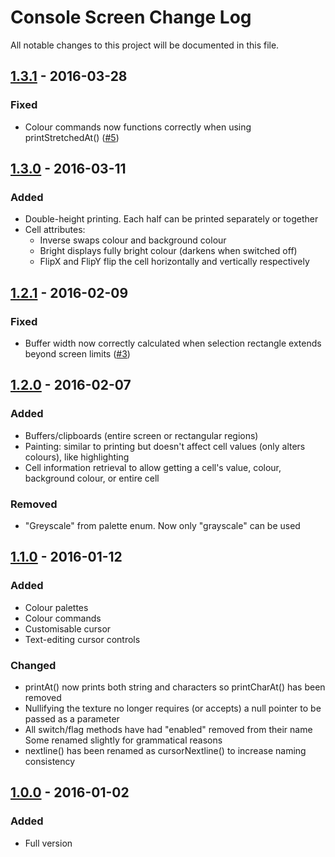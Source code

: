 # Console Screen Change Log
All notable changes to this project will be documented in this file.

## [1.3.1] - 2016-03-28
### Fixed
- Colour commands now functions correctly when using printStretchedAt() ([#5])

## [1.3.0] - 2016-03-11
### Added
- Double-height printing. Each half can be printed separately or together
- Cell attributes:
    - Inverse swaps colour and background colour
    - Bright displays fully bright colour (darkens when switched off)
    - FlipX and FlipY flip the cell horizontally and vertically respectively

## [1.2.1] - 2016-02-09
### Fixed
- Buffer width now correctly calculated when selection rectangle extends beyond screen limits ([#3])

## [1.2.0] - 2016-02-07
### Added
- Buffers/clipboards (entire screen or rectangular regions)
- Painting: similar to printing but doesn't affect cell values (only alters colours), like highlighting
- Cell information retrieval to allow getting a cell's value, colour, background colour, or entire cell

### Removed
- "Greyscale" from palette enum. Now only "grayscale" can be used

## [1.1.0] - 2016-01-12
### Added
- Colour palettes
- Colour commands
- Customisable cursor
- Text-editing cursor controls

### Changed
- printAt() now prints both string and characters so printCharAt() has been removed
- Nullifying the texture no longer requires (or accepts) a null pointer to be passed as a parameter
- All switch/flag methods have had "enabled" removed from their name
Some renamed slightly for grammatical reasons
- nextline() has been renamed as cursorNextline() to increase naming consistency

## [1.0.0] - 2016-01-02
### Added
- Full version

[1.3.1]: https://github.com/Hapaxia/SelbaWard/commit/f544eaf2e90d46558dcaeb80c54992def0a18ec8
[1.3.0]: https://github.com/Hapaxia/SelbaWard/commit/661223c925e9c1d57ce11f77462812cd024f9aa9
[1.2.1]: https://github.com/Hapaxia/SelbaWard/commit/2238bc8dfec3580d7da7188bf9a388b5e720ca2e
[1.2.0]: https://github.com/Hapaxia/SelbaWard/commit/37a22dbf625ce1468077c2455266a4b41651952d
[1.1.0]: https://github.com/Hapaxia/SelbaWard/commit/869078f4294e62814c43d63416b5a68af9c5363d
[1.0.0]: https://github.com/Hapaxia/SelbaWard/commit/424ca290165d74de99d00806166dc0b52eb6d5f0

[#3]: https://github.com/Hapaxia/SelbaWard/pull/3
[#5]: https://github.com/Hapaxia/SelbaWard/pull/5
